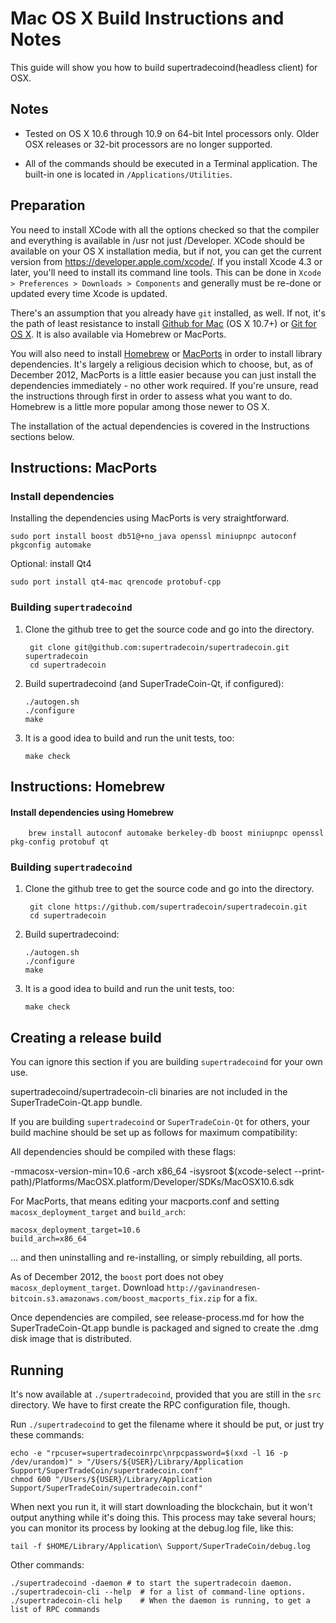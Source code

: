 Mac OS X Build Instructions and Notes
====================================
This guide will show you how to build supertradecoind(headless client) for OSX.

Notes
-----

* Tested on OS X 10.6 through 10.9 on 64-bit Intel processors only.
Older OSX releases or 32-bit processors are no longer supported.

* All of the commands should be executed in a Terminal application. The
built-in one is located in `/Applications/Utilities`.

Preparation
-----------

You need to install XCode with all the options checked so that the compiler
and everything is available in /usr not just /Developer. XCode should be
available on your OS X installation media, but if not, you can get the
current version from https://developer.apple.com/xcode/. If you install
Xcode 4.3 or later, you'll need to install its command line tools. This can
be done in `Xcode > Preferences > Downloads > Components` and generally must
be re-done or updated every time Xcode is updated.

There's an assumption that you already have `git` installed, as well. If
not, it's the path of least resistance to install [Github for Mac](https://mac.github.com/)
(OS X 10.7+) or
[Git for OS X](https://code.google.com/p/git-osx-installer/). It is also
available via Homebrew or MacPorts.

You will also need to install [Homebrew](http://brew.sh)
or [MacPorts](https://www.macports.org/) in order to install library
dependencies. It's largely a religious decision which to choose, but, as of
December 2012, MacPorts is a little easier because you can just install the
dependencies immediately - no other work required. If you're unsure, read
the instructions through first in order to assess what you want to do.
Homebrew is a little more popular among those newer to OS X.

The installation of the actual dependencies is covered in the Instructions
sections below.

Instructions: MacPorts
----------------------

### Install dependencies

Installing the dependencies using MacPorts is very straightforward.

    sudo port install boost db51@+no_java openssl miniupnpc autoconf pkgconfig automake

Optional: install Qt4

    sudo port install qt4-mac qrencode protobuf-cpp

### Building `supertradecoind`

1. Clone the github tree to get the source code and go into the directory.

        git clone git@github.com:supertradecoin/supertradecoin.git supertradecoin
        cd supertradecoin

2.  Build supertradecoind (and SuperTradeCoin-Qt, if configured):

        ./autogen.sh
        ./configure
        make

3.  It is a good idea to build and run the unit tests, too:

        make check

Instructions: Homebrew
----------------------

#### Install dependencies using Homebrew

        brew install autoconf automake berkeley-db boost miniupnpc openssl pkg-config protobuf qt

### Building `supertradecoind`

1. Clone the github tree to get the source code and go into the directory.

        git clone https://github.com/supertradecoin/supertradecoin.git
        cd supertradecoin

2.  Build supertradecoind:

        ./autogen.sh
        ./configure
        make

3.  It is a good idea to build and run the unit tests, too:

        make check

Creating a release build
------------------------
You can ignore this section if you are building `supertradecoind` for your own use.

supertradecoind/supertradecoin-cli binaries are not included in the SuperTradeCoin-Qt.app bundle.

If you are building `supertradecoind` or `SuperTradeCoin-Qt` for others, your build machine should be set up
as follows for maximum compatibility:

All dependencies should be compiled with these flags:

 -mmacosx-version-min=10.6
 -arch x86_64
 -isysroot $(xcode-select --print-path)/Platforms/MacOSX.platform/Developer/SDKs/MacOSX10.6.sdk

For MacPorts, that means editing your macports.conf and setting
`macosx_deployment_target` and `build_arch`:

    macosx_deployment_target=10.6
    build_arch=x86_64

... and then uninstalling and re-installing, or simply rebuilding, all ports.

As of December 2012, the `boost` port does not obey `macosx_deployment_target`.
Download `http://gavinandresen-bitcoin.s3.amazonaws.com/boost_macports_fix.zip`
for a fix.

Once dependencies are compiled, see release-process.md for how the SuperTradeCoin-Qt.app
bundle is packaged and signed to create the .dmg disk image that is distributed.

Running
-------

It's now available at `./supertradecoind`, provided that you are still in the `src`
directory. We have to first create the RPC configuration file, though.

Run `./supertradecoind` to get the filename where it should be put, or just try these
commands:

    echo -e "rpcuser=supertradecoinrpc\nrpcpassword=$(xxd -l 16 -p /dev/urandom)" > "/Users/${USER}/Library/Application Support/SuperTradeCoin/supertradecoin.conf"
    chmod 600 "/Users/${USER}/Library/Application Support/SuperTradeCoin/supertradecoin.conf"

When next you run it, it will start downloading the blockchain, but it won't
output anything while it's doing this. This process may take several hours;
you can monitor its process by looking at the debug.log file, like this:

    tail -f $HOME/Library/Application\ Support/SuperTradeCoin/debug.log

Other commands:

    ./supertradecoind -daemon # to start the supertradecoin daemon.
    ./supertradecoin-cli --help  # for a list of command-line options.
    ./supertradecoin-cli help    # When the daemon is running, to get a list of RPC commands

